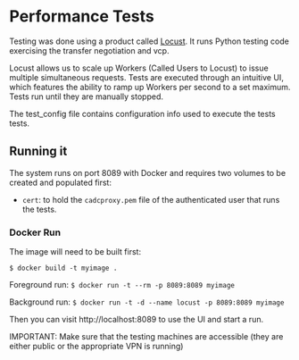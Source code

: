 # Performance Tests

Testing was done using a product called [Locust](https://locust.io).  It runs Python testing code exercising the transfer negotiation and vcp. 

Locust allows us to scale up Workers (Called Users to Locust) to issue multiple simultaneous requests.  Tests are executed through an intuitive UI, which features the ability to ramp up Workers per second to a set maximum.  Tests run until they are manually stopped.

The test_config file contains configuration info used to execute the tests tests.

## Running it

The system runs on port 8089 with Docker and requires two volumes to be created and populated first:

 * `cert`: to hold the `cadcproxy.pem` file of the authenticated user that runs the tests.


### Docker Run

The image will need to be built first:

`$ docker build -t myimage .`

Foreground run:
`$ docker run -t --rm -p 8089:8089 myimage`

Background run:
`$ docker run -t -d --name locust -p 8089:8089 myimage`

Then you can visit http://localhost:8089 to use the UI and start a run.

IMPORTANT: Make sure that the testing machines are accessible (they are either public or the appropriate VPN is running)
